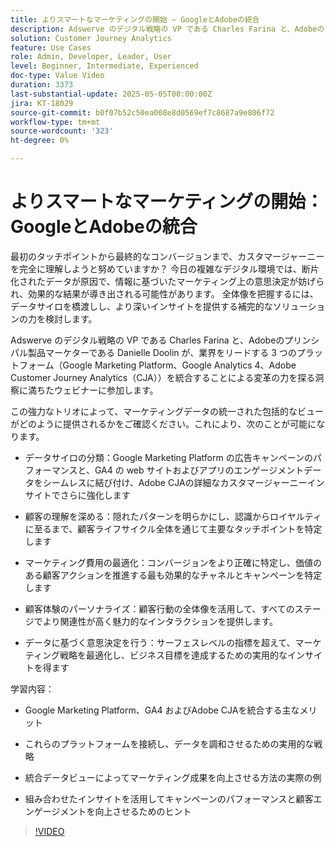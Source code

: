 ```yaml
---
title: よりスマートなマーケティングの開始 – GoogleとAdobeの統合
description: Adswerve のデジタル戦略の VP である Charles Farina と、Adobeのプリンシパル製品マーケターである Danielle Doolin が、業界をリードするプラットフォームを統合することによる変革の力を探る洞察に満ちたウェビナーに参加します。
solution: Customer Journey Analytics
feature: Use Cases
role: Admin, Developer, Leader, User
level: Beginner, Intermediate, Experienced
doc-type: Value Video
duration: 3373
last-substantial-update: 2025-05-05T00:00:00Z
jira: KT-18029
source-git-commit: b0f07b52c50ea008e8d0569ef7c8687a9e806f72
workflow-type: tm+mt
source-wordcount: '323'
ht-degree: 0%

---
```



# よりスマートなマーケティングの開始：GoogleとAdobeの統合

最初のタッチポイントから最終的なコンバージョンまで、カスタマージャーニーを完全に理解しようと努めていますか？ 今日の複雑なデジタル環境では、断片化されたデータが原因で、情報に基づいたマーケティング上の意思決定が妨げられ、効果的な結果が導き出される可能性があります。 全体像を把握するには、データサイロを橋渡しし、より深いインサイトを提供する補完的なソリューションの力を検討します。

Adswerve のデジタル戦略の VP である Charles Farina と、Adobeのプリンシパル製品マーケターである Danielle Doolin が、業界をリードする 3 つのプラットフォーム（Google Marketing Platform、Google Analytics 4、Adobe Customer Journey Analytics（CJA））を統合することによる変革の力を探る洞察に満ちたウェビナーに参加します。

この強力なトリオによって、マーケティングデータの統一された包括的なビューがどのように提供されるかをご確認ください。これにより、次のことが可能になります。

- データサイロの分類：Google Marketing Platform の広告キャンペーンのパフォーマンスと、GA4 の web サイトおよびアプリのエンゲージメントデータをシームレスに結び付け、Adobe CJAの詳細なカスタマージャーニーインサイトでさらに強化します

- 顧客の理解を深める：隠れたパターンを明らかにし、認識からロイヤルティに至るまで、顧客ライフサイクル全体を通じて主要なタッチポイントを特定します

- マーケティング費用の最適化：コンバージョンをより正確に特定し、価値のある顧客アクションを推進する最も効果的なチャネルとキャンペーンを特定します

- 顧客体験のパーソナライズ：顧客行動の全体像を活用して、すべてのステージでより関連性が高く魅力的なインタラクションを提供します。

- データに基づく意思決定を行う：サーフェスレベルの指標を超えて、マーケティング戦略を最適化し、ビジネス目標を達成するための実用的なインサイトを得ます

学習内容：

- Google Marketing Platform、GA4 およびAdobe CJAを統合する主なメリット

- これらのプラットフォームを接続し、データを調和させるための実用的な戦略

- 統合データビューによってマーケティング成果を向上させる方法の実際の例

- 組み合わせたインサイトを活用してキャンペーンのパフォーマンスと顧客エンゲージメントを向上させるためのヒント

>[!VIDEO](https://video.tv.adobe.com/v/3458047/?learn=on&enablevpops)
